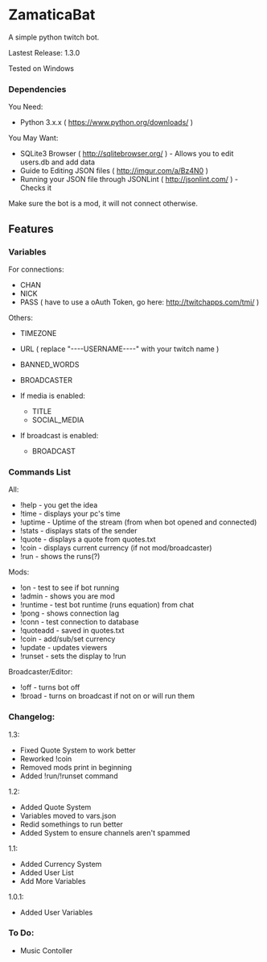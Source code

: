 

ZamaticaBat
===========

A simple python twitch bot.

Lastest Release: 1.3.0

Tested on Windows

### Dependencies

You Need:
- Python 3.x.x ( https://www.python.org/downloads/ )

You May Want:
- SQLite3 Browser ( http://sqlitebrowser.org/ ) - Allows you to edit users.db and add data
- Guide to Editing JSON files ( http://imgur.com/a/Bz4N0 )
- Running your JSON file through JSONLint ( http://jsonlint.com/ ) - Checks it

Make sure the bot is a mod, it will not connect otherwise.

Features	
--------

### Variables

For connections:
- CHAN
- NICK
- PASS ( have to use a oAuth Token, go here: http://twitchapps.com/tmi/ )

Others:
- TIMEZONE
- URL ( replace "----USERNAME----" with your twitch name )
- BANNED_WORDS
- BROADCASTER
- If media is enabled:
	- TITLE
	- SOCIAL_MEDIA

- If broadcast is enabled:
	- BROADCAST

### Commands List

All:
- !help - you get the idea
- !time - displays your pc's time
- !uptime - Uptime of the stream (from when bot opened and connected)
- !stats - displays stats of the sender
- !quote - displays a quote from quotes.txt
- !coin - displays current currency (if not mod/broadcaster)
- !run - shows the runs(?)
		
Mods:
- !on - test to see if bot running
- !admin - shows you are mod
- !runtime - test bot runtime (runs equation) from chat
- !pong - shows connection lag
- !conn - test connection to database
- !quoteadd - saved in quotes.txt
- !coin - add/sub/set currency
- !update - updates viewers
- !runset - sets the display to !run
		
Broadcaster/Editor:
- !off - turns bot off
- !broad - turns on broadcast if not on or will run them


### Changelog:

1.3:
- Fixed Quote System to work better
- Reworked !coin
- Removed mods print in beginning
- Added !run/!runset command

1.2:
- Added Quote System
- Variables moved to vars.json
- Redid somethings to run better
- Added System to ensure channels aren't spammed

1.1:
- Added Currency System
- Added User List
- Add More Variables
		
1.0.1:
- Added User Variables
		
		
### To Do:
- Music Contoller





